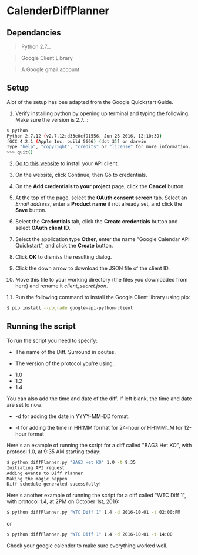 # CalenderDiffPlanner

## Dependancies ##
  > Python 2.7._
  
  > Google Client Library
  
  > A Google gmail account
  
## Setup ##
Alot of the setup has bee adapted from the Google Quickstart Guide.

1. Verify installing python by opening up terminal and typing the following. Make sure the version is 2.7._:
```bash
$ python
Python 2.7.12 (v2.7.12:d33e0cf91556, Jun 26 2016, 12:10:39)
[GCC 4.2.1 (Apple Inc. build 5666) (dot 3)] on darwin
Type "help", "copyright", "credits" or "license" for more information.
>>> quit()
``` 
2. [Go to this website](https://labs.gladstone.org/conklin/pages/genomic-sequence-data-and-rna-sequence-ips-cells) to install your API client.
  1. On the website, click Continue, then Go to credentials.
  2. On the **Add credentials to your project** page, click the **Cancel** button.
  3. At the top of the page, select the **OAuth consent screen** tab. Select an *Email address*, enter a **Product name** if not already set, and click the **Save** button.
  4. Select the **Credentials** tab, click the **Create credentials** button and select **OAuth client ID**.
  5. Select the application type **Other**, enter the name "Google Calendar API Quickstart", and click the **Create** button.
  6. Click **OK** to dismiss the resulting dialog.
  7. Click the down arrow to download the JSON file of the client ID.
  8. Move this file to your working directory (the files you downloaded from here) and rename it *client_secret.json*. 
  
3. Run the following command to install the Google Client library using pip:
```bash
$ pip install --upgrade google-api-python-client
``` 

## Running the script

To run the script you need to specify:

 * The name of the Diff. Surround in qoutes. 
 
 * The version of the protocol you're using.
 
  - 1.0
  - 1.2
  - 1.4
  
  
You can also add the time and date of the diff. If left blank, the time and date are set to now:

  * -d for adding the date in YYYY-MM-DD format.
  
  * -t for adding the time in HH:MM format for 24-hour or HH:MM:_M for 12-hour format
 

Here's an example of running the script for a diff called "BAG3 Het KO", with protocol 1.0, at 9:35 AM starting today:
```bash
$ python diffPlanner.py "BAG3 Het KO" 1.0 -t 9:35 
Initiating API request
Adding events to Diff Planner
Making the magic happen
Diff schedule generated sucessfully!
``` 

Here's another example of running the script for a diff called "WTC Diff 1", with protocol 1.4, at 2PM on October 1st, 2016:
```bash
$ python diffPlanner.py "WTC Diff 1" 1.4 -d 2016-10-01 -t 02:00:PM 
``` 
or 
```bash
$ python diffPlanner.py "WTC Diff 1" 1.4 -d 2016-10-01 -t 14:00 
``` 

Check your google calender to make sure everything worked well.
